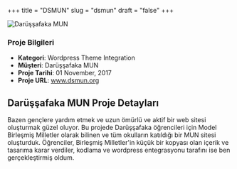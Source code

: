 +++
title = "DSMUN"
slug = "dsmun"
draft = "false"
+++

<img src="/images/portfolio/dsmun.jpg" class="img-responsive" alt="Darüşşafaka MUN">


<div class="card-header bg-secondary p-2">
        <h3 class="card-title p-2">Proje Bilgileri</h3>
        <ul>
          <li><strong>Kategori</strong>: Wordpress Theme Integration</li>
          <li><strong>Müşteri</strong>: Darüşşafaka MUN</li>
          <li><strong>Proje Tarihi</strong>: 01 November, 2017</li>
          <li><strong>Proje URL</strong>: <a href="http://www.dsmun.org/">www.dsmun.org</a></li>
        </ul>
</div>


<div class="card-body">
     <h2 class="card-title py-2">Darüşşafaka MUN Proje Detayları</h2>
          <p>
           Bazen gençlere yardım etmek ve uzun ömürlü ve aktif bir web sitesi oluşturmak güzel oluyor. Bu projede Darüşşafaka öğrencileri için Model Birleşmiş Milletler olarak bilinen ve tüm okulların katıldığı bir MUN sitesi oluşturduk. Öğrenciler, Birleşmiş Milletler'in küçük bir kopyası olan içerik ve tasarıma karar verdiler, kodlama ve wordpress entegrasyonu tarafını ise ben gerçekleştirmiş oldum.</p>

</div>
